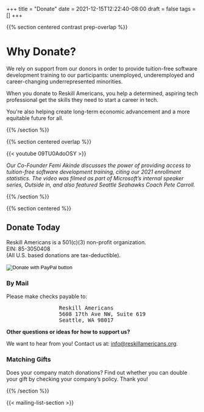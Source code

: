 +++
title = "Donate"
date = 2021-12-15T12:22:40-08:00
draft = false
tags = []
+++

{{% section centered contrast prep-overlap %}}

# Why Donate?

We rely on support from our donors in order to provide tuition-free software
development training to our participants: unemployed, underemployed and
career-changing underrepresented minorities.

When you donate to Reskill Americans, you help a determined, aspiring tech
professional get the skills they need to start a career in tech.

You're also helping create long-term economic advancement and a more equitable
future for all.

{{% /section %}}

{{% section centered overlap %}}

<div class="outline-box">
{{< youtube 09TU0AdoOSY >}}
</div>

*Our Co-Founder Femi Akinde discusses the power of providing access to tuition-free software development training, citing our 2021 enrollment statistics. The video was filmed as part of Microsoft’s internal speaker series, Outside in, and also featured Seattle Seahawks Coach Pete Carroll.*

{{% /section %}}

{{% section centered %}}

## Donate Today

Reskill Americans is a 501(c)(3) non-profit organization.<br>
EIN: 85-3050408<br>
(All U.S. based donations are tax-deductible).

<form action="https://www.paypal.com/donate" method="post" target="_top">
  <input type="hidden" name="hosted_button_id" value="WTD9N9G5HBFSJ">
  <input type="image" src="https://www.paypalobjects.com/en_US/i/btn/btn_donate_LG.gif" name="submit" title="PayPal - The safer, easier way to pay online!" alt="Donate with PayPal button">
  <img alt="" src="https://www.paypal.com/en_US/i/scr/pixel.gif" width="1" height="1">
  </form>

### By Mail

Please make checks payable to:

<pre style="margin: auto; width: min-content;">
Reskill Americans
5608 17th Ave NW, Suite 619
Seattle, WA 98017
</pre>

**Other questions or ideas for how to support us?**

We want to hear from you! Contact us at: [info@reskillamericans.org](mailto:info@reskillamericans.org).

### Matching Gifts

Does your company match donations? Find out whether you can double your gift by checking your company’s policy. Thank you!

{{% /section %}}

{{< mailing-list-section >}}

